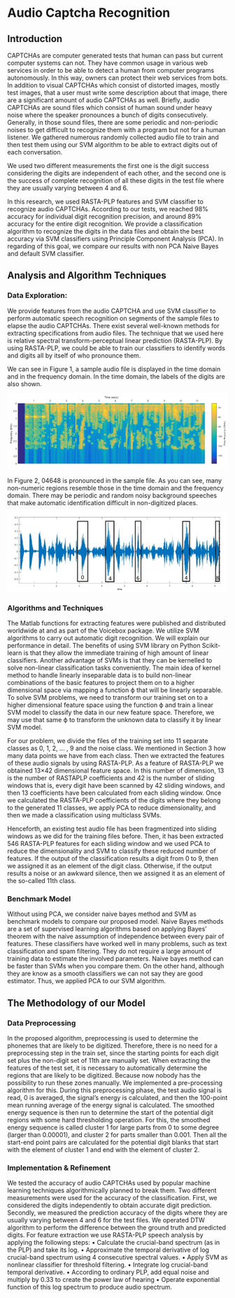 # Audio Captcha Recognition

## Introduction

CAPTCHAs are computer generated tests that human can pass but current computer systems can not. They have common usage in various web services in order to be able to detect a human from computer programs autonomously. In this way, owners can protect their web services
from bots. In addition to visual CAPTCHAs which consist of distorted images, mostly test images, that a user must write some description about that image, there are a significant amount of audio CAPTCHAs as well. Briefly, audio CAPTCHAs are sound files which consist of human sound under heavy noise where the speaker pronounces a bunch of digits consecutively. Generally, in those sound files, there are some periodic and non-periodic noises to get difficult to recognize them with a program but not for a human listener. We gathered numerous randomly collected audio file to train and then test them using our SVM algorithm to be able to extract digits out of each conversation.

We used two different measurements the first one is the digit success considering the digits are independent of each other, and the second one is the success of complete recognition of all these digits in the test file where they are usually varying between 4 and 6.

In this research, we used RASTA-PLP features and SVM classifier to recognize audio CAPTCHAs. According to our tests, we reached 98% accuracy for individual digit recognition precision, and around 89% accuracy for the entire digit recognition. We provide a classification algorithm to recognize the digits in the data files and obtain the best accuracy via SVM classifiers using Principle Component Analysis (PCA). In regarding of this goal, we compare our results with non PCA Naive Bayes and default SVM classifier.

## Analysis and Algorithm Techniques

### Data Exploration: 
We provide features from the audio CAPTCHA and use SVM classifier to perform automatic speech recognition on segments of the sample files to elapse the audio CAPTCHAs. There exist several well-known methods for extracting specifications from audio files. The technique that we used here is relative spectral transform-perceptual linear prediction (RASTA-PLP). By using RASTA-PLP, we could be able to train our classifiers to identify words and digits all by itself of who pronounce them.

We can see in Figure 1, a sample audio file is displayed in the time domain and in the frequency domain. In the time domain, the labels of the digits are also shown. 

![Sample image](figures/spect.jpg?raw=true "Title")

In Figure 2, 04648 is pronounced in the sample file. As you can see, many non-numeric regions resemble those in the time domain
and the frequency domain. There may be periodic and random noisy background speeches that make automatic identification difficult in non-digitized places.

![Sample image](figures/timedomain.jpg?raw=true "Title")


### Algorithms and Techniques 
The Matlab functions for extracting features were published and distributed worldwide at and as part of the Voicebox package. We utilize SVM algorithms to carry out automatic digit recognition. We will explain our performance in detail. The benefits of using SVM library on Python Scikit-learn is that they allow the immediate training of high amount of linear classifiers. Another advantage of SVMs is that they can be kernelled to solve non-linear classification tasks conveniently. The main idea of kernel method to handle linearly 
inseparable data is to build non-linear combinations of the basic features to project them on to a higher dimensional space via mapping a function ϕ that will be linearly separable. To solve SVM problems, we need to transform our training set on to a higher dimensional feature space using the function ϕ and train a linear SVM model to classify the data in our new feature space. Therefore, we may use that same ϕ to transform the unknown data to classify it by linear SVM model.

For our problem, we divide the files of the training set into 11 separate classes as 0, 1, 2, ... , 9 and the noise class. We mentioned in Section 3 how many data points we have from each class. Then we extracted the features of these audio signals by using RASTA-PLP. As a feature of RASTA-PLP we obtained 13×42 dimensional feature space. In this number of dimension, 13 is the number of RASTAPLP coefficients and 42 is the number of sliding windows that is, every digit have been scanned by 42 sliding windows, and then 13 coefficients have been calculated from each sliding window. Once we calculated the RASTA-PLP coefficients of the digits where they belong to the generated 11 classes, we apply PCA to reduce dimensionality, and then we made a classification using multiclass SVMs.

Henceforth, an existing test audio file has been fragmentized into sliding windows as we did for the training files before. Then, it has been extracted 546 RASTA-PLP features for each sliding window and we used PCA to reduce the dimensionality and SVM to classify these reduced number of features. If the output of the classification results a digit from 0 to 9, then we assigned it as an element of the
digit class. Otherwise, if the output results a noise or an awkward silence, then we assigned it as an element of the so-called 11th class.

### Benchmark Model 

Without using PCA, we consider naive bayes method and SVM as benchmark models to compare our proposed model. Naive Bayes methods are a set of supervised learning algorithms based on applying Bayes’ theorem with the naive assumption of independence between every pair of features. These classifiers have worked well in many problems, such as text classification and spam filtering. They do not require a large amount of training data to estimate the involved parameters. Naive bayes method can be faster than SVMs when you compare them. On the other hand, although they are know as a smooth classifiers we can not say they are good estimator. Thus, we applied PCA to our SVM algorithm.

## The Methodology of our Model

### Data Preprocessing 

In the proposed algorithm, preprocessing is used to determine the phonemes that are likely to be digitized. Therefore, there is no need for a preprocessing step in the train set, since the starting points for each digit set plus the non-digit set of 11th are manually set. When extracting the features of the test set, it is necessary to automatically determine the regions that are likely to be digitized. Because now nobody has the possibility to run these zones manually. We implemented a pre-processing algorithm for this. During this preprocessing phase, the test audio signal is read, 0 is averaged, the signal’s energy is calculated, and then the 100-point mean running average of the energy signal is calculated. The smoothed energy sequence is then run to determine the start of the potential
digit regions with some hard thresholding operation. For this, the smoothed energy sequence is called cluster 1 for large parts from 0 to some degree (larger than 0.00001), and cluster 2 for parts smaller than 0.001. Then all the start-end point pairs are calculated for the potential digit blanks that start with the element of cluster 1 and end with the element of cluster 2.

### Implementation & Refinement  
We tested the accuracy of audio CAPTCHAs used by popular machine learning techniques algorithmically planned to break them. Two different measurements were used for the accuracy of the classification. First, we considered the digits independently to obtain accurate digit prediction. Secondly, we measured the prediction accuracy of the digits where they are usually varying between 4 and 6 for the test files. We operated DTW algorithm to perform the difference between the ground truth and predicted digits.
For feature extraction we use RASTA-PLP speech analysis by applying the following steps:
• Calculate the crucial-band spectrum (as in the PLP) and take its log.
• Approximate the temporal derivative of log crucial-band spectrum using 4 consecutive spectral
values.
• Apply SVM as nonlinear classifier for threshold filtering.
• Integrate log crucial-band temporal derivative.
• According to ordinary PLP, add equal noise and multiply by 0.33 to create the power law of
hearing
• Operate exponential function of this log spectrum to produce audio spectrum.











